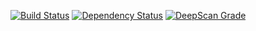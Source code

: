 [![Build Status](https://travis-ci.org/rdbmax/me.svg?branch=master)](https://travis-ci.org/rdbmax/me)
[![Dependency Status](https://gemnasium.com/badges/github.com/rdbmax/me.svg)](https://gemnasium.com/github.com/rdbmax/me)
[![DeepScan Grade](https://deepscan.io/api/projects/570/branches/926/badge/grade.svg)](https://deepscan.io/dashboard/#view=project&pid=570&bid=926)
